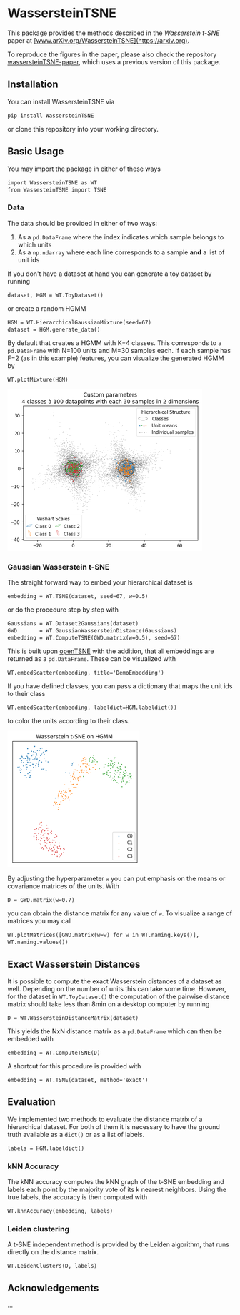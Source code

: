 # WassersteinTSNE

This package provides the methods described in the _Wasserstein t-SNE_ paper at [www.arXiv.org/WassersteinTSNE](https://arxiv.org). 

To reproduce the figures in the paper, please also check the repository [wassersteinTSNE-paper](https://github.com/fsvbach/wassersteinTSNE-paper), which uses a previous version of this package. 

## Installation

You can install WassersteinTSNE via 

```
pip install WassersteinTSNE
```

or clone this repository into your working directory. 

## Basic Usage

You may import the package in either of these ways

```
import WassersteinTSNE as WT
from WassesteinTSNE import TSNE
```


### Data 

The data should be provided in either of two ways:

1. As a `pd.DataFrame` where the index indicates which sample belongs to which units
2. As a `np.ndarray` where each line corresponds to a sample **and** a list of unit ids

If you don't have a dataset at hand you can generate a toy dataset by running

```
dataset, HGM = WT.ToyDataset()
```

or create a random HGMM

```
HGM = WT.HierarchicalGaussianMixture(seed=67)
dataset = HGM.generate_data()
```

By default that creates a HGMM with K=4 classes. This corresponds to a `pd.DataFrame` with N=100 units and M=30 samples each. If each sample has F=2 (as in this example) features, you can visualize the generated HGMM by 

```
WT.plotMixture(HGM)
```

![A visualization of the two dimensional HGMM](https://github.com/fsvbach/WassersteinTSNE/blob/main/Figures/ToyDataset.png)

### Gaussian Wasserstein t-SNE

The straight forward way to embed your hierarchical dataset is 

```
embedding = WT.TSNE(dataset, seed=67, w=0.5)
```

or do the procedure step by step with

```
Gaussians = WT.Dataset2Gaussians(dataset)
GWD       = WT.GaussianWassersteinDistance(Gaussians)
embedding = WT.ComputeTSNE(GWD.matrix(w=0.5), seed=67)
```


This is built upon [openTSNE](https://github.com/pavlin-policar/openTSNE) with the addition, that all embeddings are returned as a `pd.DataFrame`. These can be visualized with

```
WT.embedScatter(embedding, title='DemoEmbedding')
```

If you have defined classes, you can pass a dictionary that maps the unit ids to their class

```
WT.embedScatter(embedding, labeldict=HGM.labeldict())
```

to color the units according to their class. 

![An Gaussian Wasserstein t-SNE embedding of the HGMM](https://github.com/fsvbach/WassersteinTSNE/blob/main/Figures/Embedding.png)


By adjusting the hyperparameter `w` you can put emphasis on the means or covariance matrices of the units. With  

```
D = GWD.matrix(w=0.7)
```

you can obtain the distance matrix for any value of `w`. To visualize a range of matrices you may call 

```
WT.plotMatrices([GWD.matrix(w=w) for w in WT.naming.keys()], WT.naming.values())
```


## Exact Wasserstein Distances

It is possible to compute the exact Wasserstein distances of a dataset as well. Depending on the number of units this can take some time. However, for the dataset in `WT.ToyDataset()` the computation of the pairwise distance matrix should take less than 8min on a desktop computer by running

```
D = WT.WassersteinDistanceMatrix(dataset)
```

This yields the NxN distance matrix as a `pd.DataFrame` which can then be embedded with

```
embedding = WT.ComputeTSNE(D)
```

A shortcut for this procedure is provided with

```
embedding = WT.TSNE(dataset, method='exact')
```


## Evaluation

We implemented two methods to evaluate the distance matrix of a hierarchical dataset. For both of them it is necessary to have the ground truth available as a `dict()` or as a list of labels.

```
labels = HGM.labeldict()
```

### kNN Accuracy

The kNN accuracy computes the kNN graph of the t-SNE embedding and labels each point by the majority vote of its k nearest neighbors. Using the true labels, the accuracy is then computed with

```
WT.knnAccuracy(embedding, labels)
```


### Leiden clustering

A t-SNE independent method is provided by the Leiden algorithm, that runs directly on the distance matrix. 

```
WT.LeidenClusters(D, labels)
```



## Acknowledgements

...

